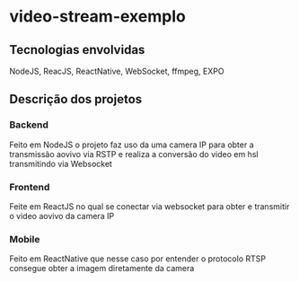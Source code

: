 # video-stream-exemplo

## Tecnologias envolvidas
NodeJS, ReacJS, ReactNative, WebSocket, ffmpeg, EXPO


## Descrição dos projetos

### Backend
Feito em NodeJS o projeto faz uso da uma camera IP para obter a transmissão aovivo via RSTP e realiza a conversão do video em hsl transmitindo via Websocket

### Frontend
Feite em ReactJS no qual se conectar via websocket para obter e transmitir o video aovivo da camera IP

### Mobile
Feito em ReactNative que nesse caso por entender o protocolo RTSP consegue obter a imagem diretamente da camera